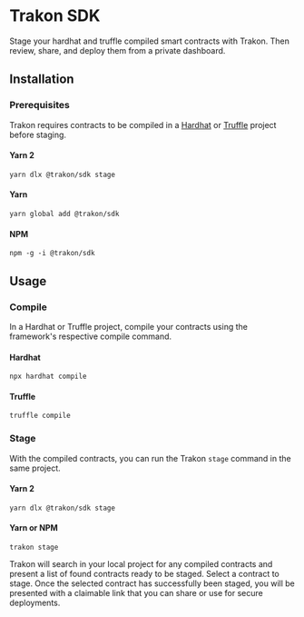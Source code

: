 # Trakon SDK

Stage your hardhat and truffle compiled smart contracts with Trakon. Then review, share, and deploy them from a private dashboard.

## Installation

### Prerequisites

Trakon requires contracts to be compiled in a [Hardhat](https://hardhat.org/) or [Truffle](https://trufflesuite.com/) project
before staging.

#### Yarn 2

```shell
yarn dlx @trakon/sdk stage
```

#### Yarn

```shell
yarn global add @trakon/sdk
```

#### NPM

```shell
npm -g -i @trakon/sdk
```

## Usage

### Compile

In a Hardhat or Truffle project, compile your contracts using the framework's respective compile command.

#### Hardhat

```shell
npx hardhat compile
```

#### Truffle

```shell
truffle compile
```

### Stage

With the compiled contracts, you can run the Trakon `stage` command in the same project.

#### Yarn 2

```shell
yarn dlx @trakon/sdk stage
```

#### Yarn or NPM

```shell
trakon stage
```

Trakon will search in your local project for any compiled contracts and present a list of
found contracts ready to be staged. Select a contract to stage. Once the selected contract has
successfully been staged, you will be presented with a claimable link that you can share or
use for secure deployments.
